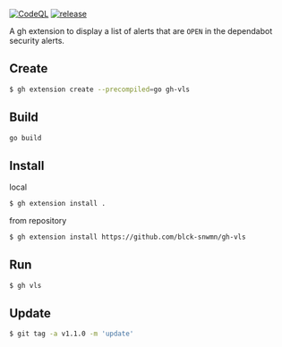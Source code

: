 [![CodeQL](https://github.com/blck-snwmn/gh-vls/actions/workflows/github-code-scanning/codeql/badge.svg)](https://github.com/blck-snwmn/gh-vls/actions/workflows/github-code-scanning/codeql)
[![release](https://github.com/blck-snwmn/gh-vls/actions/workflows/release.yml/badge.svg)](https://github.com/blck-snwmn/gh-vls/actions/workflows/release.yml)

A gh extension to display a list of alerts that are `OPEN` in the dependabot security alerts.
## Create
```bash
$ gh extension create --precompiled=go gh-vls
```

## Build
```bash
go build
```

## Install
local
```bash
$ gh extension install .
```

from repository
```bash
$ gh extension install https://github.com/blck-snwmn/gh-vls
```

## Run
```bash
$ gh vls
```

## Update
```bash
$ git tag -a v1.1.0 -m 'update'
```
